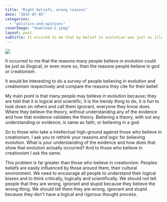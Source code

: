 ```yaml
---
title: "Right beliefs, wrong reasons"
date: "2015-07-05"
categories: 
  - "politics-and-opinions"
coverImage: "download-2.jpeg"
layout: post
subtitle: It occured to me that my belief in evolution was just as illogical as others belief in god.
---
```


![]({{site.baseurl}}/assets/right-beliefs-wrong-reasons/{{page.coverImage}})

It occurred to me that the reasons many people believe in evolution could be just as illogical, or even more so, than the reasons people believe in god or creationism.

It would be interesting to do a survey of people believing in evolution and creationism respectively and compare the reasons they cite for their belief.

My main point is that many people may believe in evolution because; they are told that it is logical and scientific, it is the trendy thing to do, it is fun to look down on others and call them ignorant, everyone they know does. Where they believe the theory, without understanding any of the evidence and how that evidence validates the theory. Believing a theory, with out any understanding or evidence, is same as faith, or believing in a god.

So to those who take a intellectual high-ground against those who believe in creationism, I ask you to rethink your reasons and logic for believing evolution. What is your understanding of the evidence and how does that show that evolution actually occurred? And to those who believe in creationism I ask the same.

This problem is far greater than those who believe in creationism. Peoples beliefs are easily influenced by those around them, their cultural environment. We need to encourage all people to understand their logical biases and to think critically, logically and scientifically. We should not tell people that they are wrong, ignorant and stupid because they believe the wrong thing. We should tell them they are wrong, ignorant and stupid because they don't have a logical and rigorous thought process.
